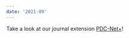 ```yaml
---
date: '2021-09'
---
```


Take a look at our journal extension [PDC-Net+](https://arxiv.org/abs/2109.13912)!
